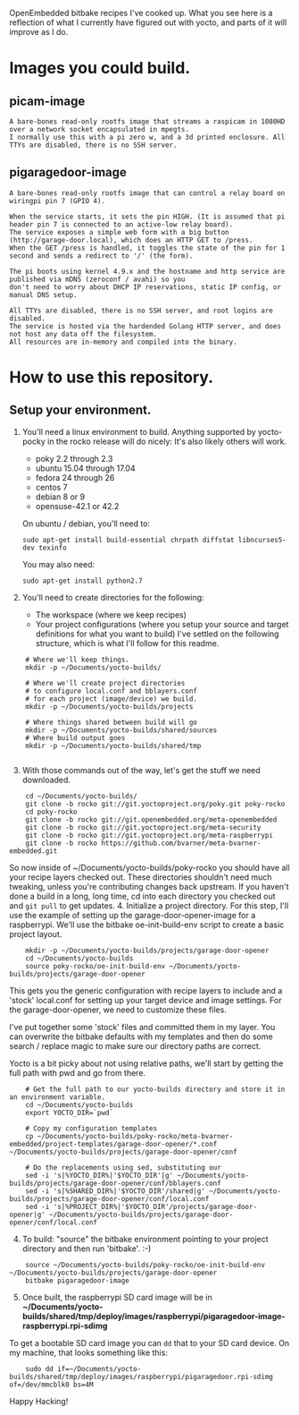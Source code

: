 OpenEmbedded bitbake recipes I've cooked up. 
What you see here is a reflection of what I currently have figured out with yocto, and parts of it will improve as I do.

# Images you could build.
## picam-image
	A bare-bones read-only rootfs image that streams a raspicam in 1080HD over a network socket encapsulated in mpegts.
	I normally use this with a pi zero w, and a 3d printed enclosure. All TTYs are disabled, there is no SSH server.

## pigaragedoor-image
	A bare-bones read-only rootfs image that can control a relay board on wiringpi pin 7 (GPIO 4).
	
	When the service starts, it sets the pin HIGH. (It is assumed that pi header pin 7 is connected to an active-low relay board).
	The service exposes a simple web form with a big button (http://garage-door.local), which does an HTTP GET to /press.
	When the GET /press is handled, it toggles the state of the pin for 1 second and sends a redirect to '/' (the form).
	
	The pi boots using kernel 4.9.x and the hostname and http service are published via mDNS (zeroconf / avahi) so you
	don't need to worry about DHCP IP reservations, static IP config, or manual DNS setup.
	
	All TTYs are disabled, there is no SSH server, and root logins are disabled.
	The service is hosted via the hardended Golang HTTP server, and does not host any data off the filesystem.
	All resources are in-memory and compiled into the binary.

# How to use this repository.

## Setup your environment.
 1. You'll need a linux environment to build. Anything supported by yocto-pocky in the rocko release will do nicely: It's also likely others will work.
    * poky 2.2 through 2.3
    * ubuntu 15.04 through 17.04
    * fedora 24 through 26
    * centos 7
    * debian 8 or 9
    * opensuse-42.1 or 42.2
    
    On ubuntu / debian, you'll need to:
    ```
    sudo apt-get install build-essential chrpath diffstat libncurses5-dev texinfo
    ```
    You may also need:
    ```
    sudo apt-get install python2.7
    ```
    
 2. You'll need to create directories for the following:
    * The workspace (where we keep recipes)
    * Your project configurations (where you setup your source and target definitions for what you want to build)
    I've settled on the following structure, which is what I'll follow for this readme.
    
```    
	# Where we'll keep things.
    mkdir -p ~/Documents/yocto-builds/
    
    # Where we'll create project directories 
    # to configure local.conf and bblayers.conf
    # for each project (image/device) we build.
    mkdir -p ~/Documents/yocto-builds/projects
    
    # Where things shared between build will go
    mkdir -p ~/Documents/yocto-builds/shared/sources
    # Where build output goes
    mkdir -p ~/Documents/yocto-builds/shared/tmp
    
```
 3. With those commands out of the way, let's get the stuff we need downloaded.
```
    cd ~/Documents/yocto-builds/
    git clone -b rocko git://git.yoctoproject.org/poky.git poky-rocko
    cd poky-rocko
    git clone -b rocko git://git.openembedded.org/meta-openembedded
    git clone -b rocko git://git.yoctoproject.org/meta-security
    git clone -b rocko git://git.yoctoproject.org/meta-raspberrypi
    git clone -b rocko https://github.com/bvarner/meta-bvarner-embedded.git
```
So now inside of ~/Documents/yocto-builds/poky-rocko you should have all your recipe layers checked out.
These directories shouldn't need much tweaking, unless you're contributing changes back upstream.
If you haven't done a build in a long, long time, cd into each directory you checked out and `git pull` to get updates.
 4. Initialize a project directory.
For this step, I'll use the example of setting up the garage-door-opener-image for a raspberrypi.
We'll use the bitbake oe-init-build-env script to create a basic project layout.
```
	mkdir -p ~/Documents/yocto-builds/projects/garage-door-opener
	cd ~/Documents/yocto-builds
	source poky-rocko/oe-init-build-env ~/Documents/yocto-builds/projects/garage-door-opener
```
This gets you the generic configuration with recipe layers to include and a 'stock' local.conf for setting up your 
target device and image settings. For the garage-door-opener, we need to customize these files.

I've put together some 'stock' files and committed them in my layer. You can overwrite the bitbake defaults with my 
templates and then do some search / replace magic to make sure our directory paths are correct.

Yocto is a bit picky about not using relative paths, we'll start by getting the full path with pwd and go from there.

```
	# Get the full path to our yocto-builds directory and store it in an environment variable.
	cd ~/Documents/yocto-builds
	export YOCTO_DIR=`pwd`
	
	# Copy my configuration templates
	cp ~/Documents/yocto-builds/poky-rocko/meta-bvarner-embedded/project-templates/garage-door-opener/*.conf ~/Documents/yocto-builds/projects/garage-door-opener/conf
	
	# Do the replacements using sed, substituting our 
	sed -i 's|%YOCTO_DIR%|'$YOCTO_DIR'|g' ~/Documents/yocto-builds/projects/garage-door-opener/conf/bblayers.conf
	sed -i 's|%SHARED_DIR%|'$YOCTO_DIR'/shared|g' ~/Documents/yocto-builds/projects/garage-door-opener/conf/local.conf
	sed -i 's|%PROJECT_DIR%|'$YOCTO_DIR'/projects/garage-door-opener|g' ~/Documents/yocto-builds/projects/garage-door-opener/conf/local.conf
```
 4. To build: "source" the bitbake environment pointing to your project directory and then run 'bitbake'. :-)
 
```
	source ~/Documents/yocto-builds/poky-rocko/oe-init-build-env ~/Documents/yocto-builds/projects/garage-door-opener
	bitbake pigaragedoor-image
```
 5. Once built, the raspberrypi SD card image will be in **~/Documents/yocto-builds/shared/tmp/deploy/images/raspberrypi/pigaragedoor-image-raspberrypi.rpi-sdimg**
 
 To get a bootable SD card image you can `dd` that to your SD card device. On my machine, that looks something like this:
```
 	sudo dd if=~/Documents/yocto-builds/shared/tmp/deploy/images/raspberrypi/pigaragedoor.rpi-sdimg of=/dev/mmcblk0 bs=4M
```

Happy Hacking!
